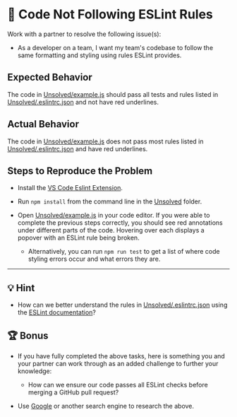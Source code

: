 # 🐛 Code Not Following ESLint Rules

Work with a partner to resolve the following issue(s):

* As a developer on a team, I want my team's codebase to follow the same formatting and styling using rules ESLint provides.

## Expected Behavior

The code in [Unsolved/example.js](Unsolved/example.js) should pass all tests and rules listed in [Unsolved/.eslintrc.json](Unsolved/.eslintrc.json) and not have red underlines.

## Actual Behavior

The code in [Unsolved/example.js](Unsolved/example.js) does not pass most rules listed in [Unsolved/.eslintrc.json](Unsolved/.eslintrc.json) and have red underlines.

## Steps to Reproduce the Problem

* Install the [VS Code Eslint Extension](https://marketplace.visualstudio.com/items?itemName=dbaeumer.vscode-eslint).

* Run `npm install` from the command line in the [Unsolved](./Unsolved) folder.

* Open [Unsolved/example.js](Unsolved/example.js) in your code editor. If you were able to complete the previous steps correctly, you should see red annotations under different parts of the code. Hovering over each displays a popover with an ESLint rule being broken.

  * Alternatively, you can run `npm run test` to get a list of where code styling errors occur and what errors they are.

---

## 💡 Hint

* How can we better understand the rules in [Unsolved/.eslintrc.json](Unsolved/.eslintrc.json) using the [ESLint documentation](https://eslint.org/docs/rules/)?

## 🏆 Bonus

* If you have fully completed the above tasks, here is something you and your partner can work through as an added challenge to further your knowledge:

  * How can we ensure our code passes all ESLint checks before merging a GitHub pull request? 

* Use [Google](https://www.google.com) or another search engine to research the above.
